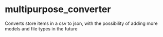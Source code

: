multipurpose_converter
======================

Converts store items in a csv to json, with the possibility of adding more models and file types in the future
